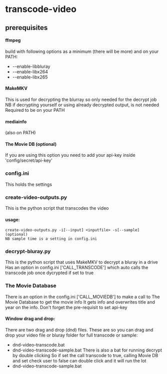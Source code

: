# transcode-video

## prerequisites
#### ffmpeg 
build with following options as a minimum (there will be more) and on your PATH:	
*	--enable-libbluray
*	--enable-libx264 
*	--enable-libx265

#### MakeMKV
This is used for decrypting the blurray so only needed for the decrypt job
NB if decrypting yourself or using already decrypted output, is not needed
Required to be on your PATH

#### mediainfo
(also on PATH)

#### The Movie DB (optional)
If you are using this option you need to add your api-key inside 'config/secret/api-key'

### config.ini
This holds the settings

### create-video-outputs.py
This is the python script that transcodes the video

#### usage:
	create-video-outputs.py -i[--input] <inputfile> -s[--sample] (optional)
	NB sample time is a setting in config.ini
	
### decrypt-bluray.py
This is the python script that uses MakeMKV to decrypt a bluray in a drive
Has an option in config.ini ['CALL_TRANSCODE'] which auto calls the transcode job once dycrypted if set to true

### The Movie Database
There is an option in the config.ini ['CALL_MOVIEDB'] to make a call to The Movie Database to get the movie info
It gets info and overwrites title and year on the info. Don't forget the pre-requisit to set api-key


#### Window drag and drop:
There are two drag and drop (dnd) files. These are so you can drag and drop your video file or bluray folder for full transcode or sample:
*	dnd-video-transcode.bat
*	dnd-video-transcode-sample.bat
There is also a bat for running decrypt by double clicking
So if set the call transcode to true, calling Movie DB and set check user to false can double click and it will run the lot
*	dnd-video-transcode-sample.bat










